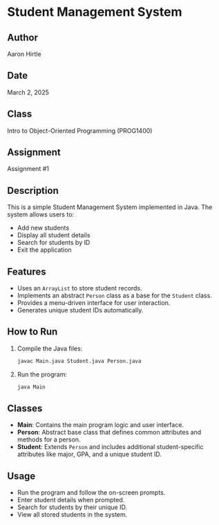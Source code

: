 # Student Management System

## Author
Aaron Hirtle

## Date
March 2, 2025

## Class
Intro to Object-Oriented Programming (PROG1400)

## Assignment
Assignment #1

## Description
This is a simple Student Management System implemented in Java. The system allows users to:
- Add new students
- Display all student details
- Search for students by ID
- Exit the application

## Features
- Uses an `ArrayList` to store student records.
- Implements an abstract `Person` class as a base for the `Student` class.
- Provides a menu-driven interface for user interaction.
- Generates unique student IDs automatically.

## How to Run
1. Compile the Java files:
   ```sh
   javac Main.java Student.java Person.java
   ```
2. Run the program:
   ```sh
   java Main
   ```

## Classes
- **Main**: Contains the main program logic and user interface.
- **Person**: Abstract base class that defines common attributes and methods for a person.
- **Student**: Extends `Person` and includes additional student-specific attributes like major, GPA, and a unique student ID.

## Usage
- Run the program and follow the on-screen prompts.
- Enter student details when prompted.
- Search for students by their unique ID.
- View all stored students in the system.



